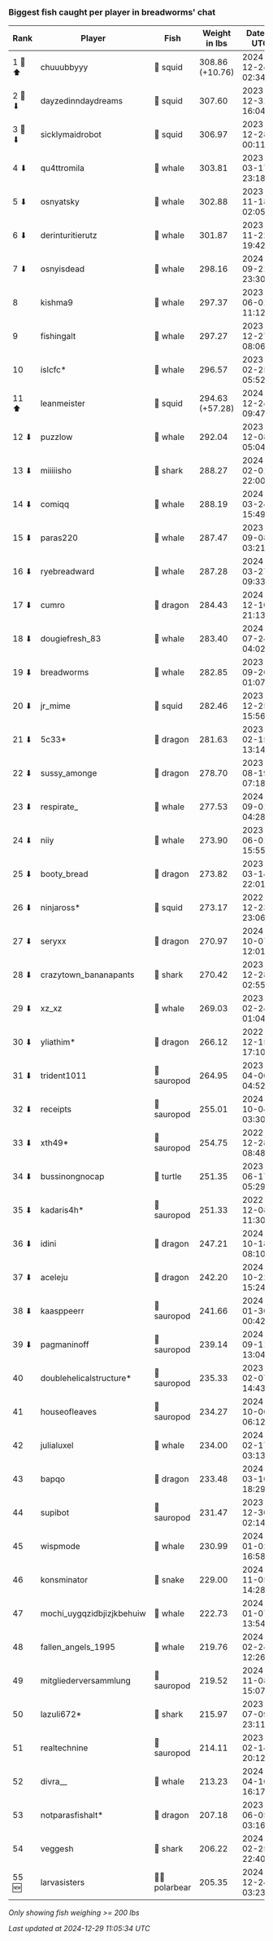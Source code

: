 ### Biggest fish caught per player in breadworms' chat
| Rank | Player | Fish | Weight in lbs | Date in UTC |
|------|--------|-----------|---------|-----|
| 1 🥇 ⬆ | chuuubbyyy | 🦑 squid | 308.86 (+10.76) | 2024-12-24 02:34:50 |
| 2 🥈 ⬇ | dayzedinndaydreams | 🦑 squid | 307.60 | 2023-12-31 16:04:05 |
| 3 🥉 ⬇ | sicklymaidrobot | 🦑 squid | 306.97 | 2023-12-28 00:11:01 |
| 4 ⬇ | qu4ttromila | 🐳 whale | 303.81 | 2023-03-17 23:18:19 |
| 5 ⬇ | osnyatsky | 🐳 whale | 302.88 | 2023-11-18 02:05:57 |
| 6 ⬇ | derinturitierutz | 🐳 whale | 301.87 | 2023-11-22 19:42:11 |
| 7 ⬇ | osnyisdead | 🐳 whale | 298.16 | 2024-09-21 23:30:04 |
| 8  | kishma9 | 🐳 whale | 297.37 | 2023-06-01 11:12:39 |
| 9  | fishingalt | 🐳 whale | 297.27 | 2023-12-27 08:06:07 |
| 10  | islcfc* | 🐳 whale | 296.57 | 2023-02-25 05:52:30 |
| 11 ⬆ | leanmeister | 🦑 squid | 294.63 (+57.28) | 2024-12-24 09:47:20 |
| 12 ⬇ | puzzlow | 🐳 whale | 292.04 | 2023-12-08 05:04:14 |
| 13 ⬇ | miiiiisho | 🦈 shark | 288.27 | 2024-02-01 22:00:13 |
| 14 ⬇ | comiqq | 🐳 whale | 288.19 | 2024-03-24 15:49:44 |
| 15 ⬇ | paras220 | 🐳 whale | 287.47 | 2023-09-08 03:21:48 |
| 16 ⬇ | ryebreadward | 🐳 whale | 287.28 | 2024-03-27 09:33:32 |
| 17 ⬇ | cumro | 🐉 dragon | 284.43 | 2024-12-10 21:13:14 |
| 18 ⬇ | dougiefresh_83 | 🐳 whale | 283.40 | 2024-07-24 04:02:39 |
| 19 ⬇ | breadworms | 🐳 whale | 282.85 | 2023-09-26 01:07:47 |
| 20 ⬇ | jr_mime | 🦑 squid | 282.46 | 2023-12-25 15:56:15 |
| 21 ⬇ | 5c33* | 🐉 dragon | 281.63 | 2023-02-15 13:14:09 |
| 22 ⬇ | sussy_amonge | 🐉 dragon | 278.70 | 2023-08-19 07:18:50 |
| 23 ⬇ | respirate_ | 🐳 whale | 277.53 | 2024-09-01 04:28:56 |
| 24 ⬇ | niiy | 🐳 whale | 273.90 | 2023-06-01 15:55:18 |
| 25 ⬇ | booty_bread | 🐉 dragon | 273.82 | 2023-03-14 22:01:12 |
| 26 ⬇ | ninjaross* | 🦑 squid | 273.17 | 2022-12-23 23:06:53 |
| 27 ⬇ | seryxx | 🐉 dragon | 270.97 | 2024-10-07 12:01:26 |
| 28 ⬇ | crazytown_bananapants | 🦈 shark | 270.42 | 2023-12-28 02:55:00 |
| 29 ⬇ | xz_xz | 🐳 whale | 269.03 | 2023-02-24 01:04:39 |
| 30 ⬇ | yliathim* | 🐉 dragon | 266.12 | 2022-12-15 17:10:45 |
| 31 ⬇ | trident1011 | 🦕 sauropod | 264.95 | 2023-04-06 04:52:56 |
| 32 ⬇ | receipts | 🦕 sauropod | 255.01 | 2024-10-04 03:30:03 |
| 33 ⬇ | xth49* | 🦕 sauropod | 254.75 | 2022-12-28 08:48:40 |
| 34 ⬇ | bussinongnocap | 🐢 turtle | 251.35 | 2023-06-17 05:29:50 |
| 35 ⬇ | kadaris4h* | 🦕 sauropod | 251.33 | 2022-12-08 11:30:12 |
| 36 ⬇ | idini | 🐉 dragon | 247.21 | 2024-10-18 08:10:33 |
| 37 ⬇ | aceleju | 🐉 dragon | 242.20 | 2024-10-22 15:24:27 |
| 38 ⬇ | kaasppeerr | 🦕 sauropod | 241.66 | 2024-01-30 00:42:05 |
| 39 ⬇ | pagmaninoff | 🦕 sauropod | 239.14 | 2024-09-11 13:04:38 |
| 40  | doublehelicalstructure* | 🦕 sauropod | 235.33 | 2023-02-07 14:43:35 |
| 41  | houseofleaves | 🦕 sauropod | 234.27 | 2024-10-06 06:12:34 |
| 42  | julialuxel | 🐳 whale | 234.00 | 2024-02-17 03:13:44 |
| 43  | bapqo | 🐉 dragon | 233.48 | 2024-03-10 18:29:29 |
| 44  | supibot | 🦕 sauropod | 231.47 | 2023-12-30 02:14:20 |
| 45  | wispmode | 🐳 whale | 230.99 | 2024-01-02 16:58:48 |
| 46  | konsminator | 🐍 snake | 229.00 | 2024-11-05 14:28:25 |
| 47  | mochi_uygqzidbjizjkbehuiw | 🐳 whale | 222.73 | 2024-01-07 13:54:46 |
| 48  | fallen_angels_1995 | 🐳 whale | 219.76 | 2024-02-24 12:26:34 |
| 49  | mitgliederversammlung | 🦕 sauropod | 219.52 | 2024-11-08 15:07:01 |
| 50  | lazuli672* | 🦈 shark | 215.97 | 2023-07-09 23:11:02 |
| 51  | realtechnine | 🦕 sauropod | 214.11 | 2023-02-14 20:12:23 |
| 52  | divra__ | 🐳 whale | 213.23 | 2024-04-16 16:17:28 |
| 53  | notparasfishalt* | 🐉 dragon | 207.18 | 2023-06-05 03:16:42 |
| 54  | veggesh | 🦈 shark | 206.22 | 2024-02-25 22:40:19 |
| 55 🆕 | larvasisters | 🐻‍❄ polarbear | 205.35 | 2024-12-24 03:23:23 |

_Only showing fish weighing >= 200 lbs_

_Last updated at 2024-12-29 11:05:34 UTC_